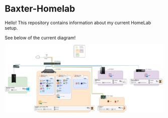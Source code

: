 # Baxter-Homelab

Hello! This repository contains information about my current HomeLab setup.

See below of the current diagram!

![Alt Text](Files/homelab.webp)
